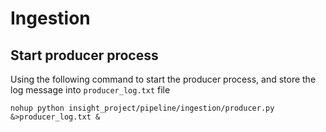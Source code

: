 # Ingestion


## Start producer process
Using the following command to start the producer process,
and store the log message into `producer_log.txt` file
```
nohup python insight_project/pipeline/ingestion/producer.py &>producer_log.txt &
```
